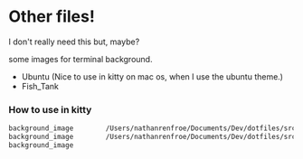 # Other files!

I don't really need this but, maybe?

some images for terminal background.


- Ubuntu (Nice to use in kitty on mac os, when I use the ubuntu theme.)
- Fish_Tank

### How to use in kitty

```sh
background_image        /Users/nathanrenfroe/Documents/Dev/dotfiles/src/Ubuntu.png
background_image        /Users/nathanrenfroe/Documents/Dev/dotfiles/src/Fish_Tank.png
background_image
```